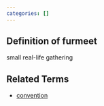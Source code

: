 ```yaml
---
categories: []
---
```


## Definition of furmeet

small real-life gathering

## Related Terms

- [convention](./convention)
